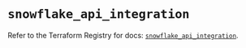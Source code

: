 # `snowflake_api_integration`

Refer to the Terraform Registry for docs: [`snowflake_api_integration`](https://registry.terraform.io/providers/snowflake-labs/snowflake/0.92.0/docs/resources/api_integration).
